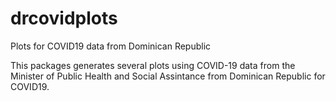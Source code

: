 # drcovidplots
Plots for COVID19 data from Dominican Republic 


This packages generates several plots using COVID-19 data from the Minister of Public Health and Social Assintance from Dominican Republic for COVID19.
